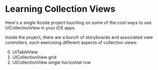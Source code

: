 Learning Collection Views
=========================

Here's a single Xcode project touching on some of the cool ways to use UICollectionView in your iOS apps.

Inside the project, there are a bunch of storyboards and associated view controllers, each exercising different aspects of collection views:

0. UITableView 
1. UICollectionView grid
1. UICollectionView single horizontal row
